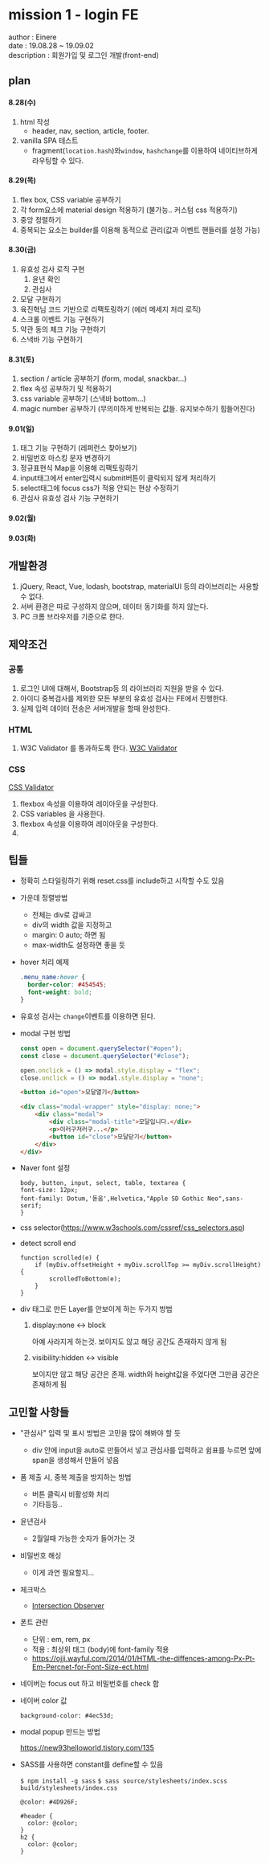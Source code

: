 # mission 1 - login FE
author : Einere  
date : 19.08.28 ~ 19.09.02  
description : 회원가입 및 로그인 개발(front-end)

## plan
#### 8.28(수)
1. html 작성
    - header, nav, section, article, footer.
2. vanilla SPA 테스트
    - fragment(`location.hash`)와`window`, `hashchange`를 이용하여 네이티브하게 라우팅할 수 있다. 

#### 8.29(목)
1. flex box, CSS variable 공부하기
2. 각 form요소에 material design 적용하기 (불가능.. 커스텀 css 적용하기)
3. 중앙 정렬하기
4. 중복되는 요소는 builder를 이용해 동적으로 관리(값과 이벤트 핸들러를 설정 가능)

#### 8.30(금)
1. 유효성 검사 로직 구현
    1. 윤년 확인
    2. 관심사
2. 모달 구현하기
3. 육진혁님 코드 기반으로 리팩토링하기 (에러 메세지 처리 로직)
4. 스크롤 이벤트 기능 구현하기
5. 약관 동의 체크 기능 구현하기
6. 스낵바 기능 구현하기

#### 8.31(토)
1. section / article 공부하기 (form, modal, snackbar...)
2. flex 속성 공부하기 및 적용하기
3. css variable 공부하기 (스낵바 bottom...)
4. magic number 공부하기 (무의미하게 반복되는 값들. 유지보수하기 힘들어진다)

#### 9.01(일)
1. 태그 기능 구현하기 (레퍼런스 찾아보기)
2. 비밀번호 마스킹 문자 변경하기
3. 정규표현식 Map을 이용해 리팩토링하기
4. input태그에서 enter입력시 submit버튼이 클릭되지 않게 처리하기
5. select태그에 focus css가 적용 안되는 현상 수정하기
6. 관심사 유효성 검사 기능 구현하기

#### 9.02(월)

#### 9.03(화)

## 개발환경
1. jQuery, React, Vue, lodash, bootstrap, materialUI 등의 라이브러리는 사용할 수 없다.
2. 서버 환경은 따로 구성하지 않으며, 데이터 동기화를 하지 않는다.
3. PC 크롬 브라우저를 기준으로 한다.

## 제약조건
### 공통
1. 로그인 UI에 대해서, Bootstrap등 의 라이브러리 지원을 받을 수 있다.
2. 아이디 중복검사를 제외한 모든 부분의 유효성 검사는 FE에서 진행한다.
3. 실제 입력 데이터 전송은 서버개발을 할때 완성한다.


### HTML
1. W3C Validator 를 통과하도록 한다.
[W3C Validator](https://validator.w3.org/)

### CSS
[CSS Validator](https://jigsaw.w3.org/css-validator/)
1. flexbox 속성을 이용하여 레이아웃을 구성한다.
2. CSS variables 을 사용한다.
3. flexbox 속성을 이용하여 레이아웃을 구성한다.
4. 

## 팁들
- 정확히 스타일링하기 위해 reset.css를 include하고 시작할 수도 있음
- 가운데 정렬방법
    - 전체는 div로 감싸고
    - div의 width 값을 지정하고
    - margin: 0 auto; 하면 됨
    - max-width도 설정하면 좋을 듯
- hover 처리 예제
    ```css
    .menu_name:hover {
      border-color: #454545;
      font-weight: bold;
    }
    ```
- 유효성 검사는 `change`이벤트를 이용하면 된다.
- modal 구현 방법
    ```javascript
    const open = document.querySelector("#open");
    const close = document.querySelector("#close");
    
    open.onclick = () => modal.style.display = "flex";
    close.onclick = () => modal.style.display = "none";
    ```
    ```html
    <button id="open">모달열기</button>
    
    <div class="modal-wrapper" style="display: none;">
        <div class="modal">
            <div class="modal-title">모달입니다.</div>
            <p>이러구저러구...</p>
            <button id="close">모달닫기</button>
        </div>
    </div>
    ```
- Naver font 설정
    ```
    body, button, input, select, table, textarea {
    font-size: 12px;
    font-family: Dotum,'돋움',Helvetica,"Apple SD Gothic Neo",sans-serif;
    }
    ```
- css selector(https://www.w3schools.com/cssref/css_selectors.asp)

- detect scroll end
    ```
    function scrolled(e) {
        if (myDiv.offsetHeight + myDiv.scrollTop >= myDiv.scrollHeight) {
            scrolledToBottom(e);
        }
    }
    ```
- div 태그로 만든 Layer를 안보이게 하는 두가지 방법  
   1. display:none  <-> block
        
        아예 사라지게 하는것. 보이지도 않고 해당 공간도 존재하지 않게 됨

   2. visibility:hidden <-> visible
   
        보이지만 않고 해당 공간은 존재. width와 height값을 주었다면 그만큼 공간은 존재하게 됨


## 고민할 사항들
- "관심사" 입력 및 표시 방법은 고민을 많이 해봐야 할 듯
    - div 안에 input을 auto로 만들어서 넣고 관심사를 입력하고 쉼표를 누르면 앞에 span을 생성해서 만들어 넣음

- 폼 제출 시, 중복 제출을 방지하는 방법
    - 버튼 클릭시 비활성화 처리
    - 기타등등..

- 윤년검사
    - 2월일때 가능한 숫자가 들어가는 것


- 비밀번호 해싱
    - 이게 과연 필요할지...


- 체크박스
    - [Intersection Observer](https://developer.mozilla.org/en-US/docs/Web/API/Intersection_Observer_API)

- 폰트 관련
    - 단위 : em, rem, px
    - 적용 : 최상위 태그 (body)에 font-family 적용
    - https://ojji.wayful.com/2014/01/HTML-the-diffences-among-Px-Pt-Em-Percnet-for-Font-Size-ect.html

- 네이버는 focus out 하고 비밀번호를 check 함

- 네이버 color 값
    ```
    background-color: #4ec53d;
    ```
    
- modal popup 만드는 방법

    https://new93helloworld.tistory.com/135

- SASS를 사용하면 constant를 define할 수 있음

    `$ npm install -g sass`
    `$ sass source/stylesheets/index.scss build/stylesheets/index.css`
    ```
    @color: #4D926F;

    #header {
      color: @color;
    }
    h2 {
      color: @color;
    }
    ```